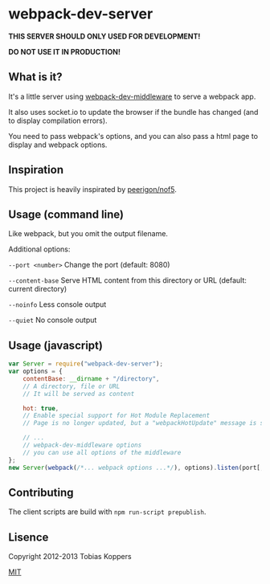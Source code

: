 # webpack-dev-server

**THIS SERVER SHOULD ONLY USED FOR DEVELOPMENT!**

**DO NOT USE IT IN PRODUCTION!**

## What is it?

It's a little server using [webpack-dev-middleware](/webpack/webpack-dev-middleware) to serve a webpack app.

It also uses socket.io to update the browser if the bundle has changed (and to display compilation errors).

You need to pass webpack's options, and you can also pass a html page to display and webpack options.

## Inspiration

This project is heavily inspirated by [peerigon/nof5](/peerigon/nof5).

## Usage (command line)

Like webpack, but you omit the output filename.

Additional options:

`--port <number>` Change the port (default: 8080)

`--content-base` Serve HTML content from this directory or URL (default: current directory)

`--noinfo` Less console output

`--quiet` No console output

## Usage (javascript)

``` javascript
var Server = require("webpack-dev-server");
var options = {
	contentBase: __dirname + "/directory",
	// A directory, file or URL
	// It will be served as content

	hot: true,
	// Enable special support for Hot Module Replacement
	// Page is no longer updated, but a "webpackHotUpdate" message is send to the content

	// ...
	// webpack-dev-middleware options
	// you can use all options of the middleware
};
new Server(webpack(/*... webpack options ...*/), options).listen(port[, host]);
```

## Contributing

The client scripts are build with `npm run-script prepublish`.

## Lisence

Copyright 2012-2013 Tobias Koppers

[MIT](http://www.opensource.org/licenses/mit-license.php)
